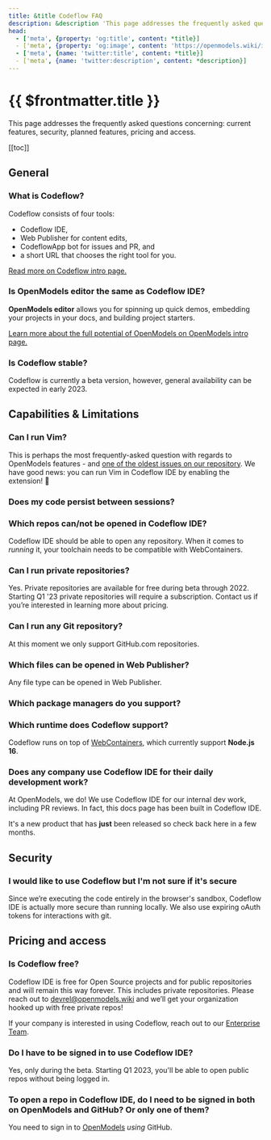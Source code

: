 ```yaml
---
title: &title Codeflow FAQ
description: &description 'This page addresses the frequently asked questions concerning: current features, security, planned features, pricing and access.'
head:
  - ['meta', {property: 'og:title', content: *title}] 
  - ['meta', {property: 'og:image', content: 'https://openmodels.wiki/img/og/codeflow-faq.png'}]
  - ['meta', {name: 'twitter:title', content: *title}]
  - ['meta', {name: 'twitter:description', content: *description}]
---
```


# {{ $frontmatter.title }}

This page addresses the frequently asked questions concerning: current features, security, planned features, pricing and access.

[[toc]]

## General

### What is Codeflow?

<!--@include: ./parts/codeflow.md--> Codeflow consists of four tools:

- Codeflow IDE,
- Web Publisher for content edits,
- CodeflowApp bot for issues and PR, and
- a short URL that chooses the right tool for you.

[Read more on Codeflow intro page.](./what-is-codeflow.md)

### Is OpenModels editor the same as Codeflow IDE?

**OpenModels editor** allows you for spinning up quick demos, embedding your projects in your docs, and building project starters.

<!--@include: ./parts/codeflow-ide.md-->

[Learn more about the full potential of OpenModels on OpenModels intro page.](/guides/user-guide/what-is-OpenModels.md)

### Is Codeflow stable?

Codeflow is currently a beta version, however, general availability can be expected in early 2023.

## Capabilities & Limitations

### Can I run Vim?

This is perhaps the most frequently-asked question with regards to OpenModels features - and [one of the oldest issues on our repository](https://github.com/OpenModels/core/issues/3). We have good news: you can run Vim in Codeflow IDE by enabling the extension! 🥳

### Does my code persist between sessions?

<!--@include: ./parts/persistance.md-->

### Which repos can/not be opened in Codeflow IDE?

Codeflow IDE should be able to open any repository. When it comes to *running* it, your toolchain needs to be compatible with WebContainers.

### Can I run private repositories?

Yes. Private repositories are available for free during beta through 2022. Starting Q1 '23 private repositories will require a subscription. Contact us if you’re interested in learning more about pricing.

### Can I run any Git repository?

At this moment we only support GitHub.com repositories.

### Which files can be opened in Web Publisher?

Any file type can be opened in Web Publisher.

### Which package managers do you support?

<!--@include: ./parts/supported-packages.md-->

### Which runtime does Codeflow support?

Codeflow runs on top of [WebContainers](/guides/user-guide/available-environments#webcontainers), which currently support **Node.js 16**.

### Does any company use Codeflow IDE for their daily development work?

At OpenModels, we do! We use Codeflow IDE for our internal dev work, including PR reviews. In fact, this docs page has been built in Codeflow IDE.

It's a new product that has **just** been released so check back here in a few months.

## Security

### I would like to use Codeflow but I'm not sure if it's secure

Since we’re executing the code entirely in the browser's sandbox, Codeflow IDE is actually more secure than running locally. We also use expiring oAuth tokens for interactions with git.

## Pricing and access

### Is Codeflow free?

Codeflow IDE is free for Open Source projects and for public repositories and will remain this way forever. This includes private repositories. Please reach out to [devrel@openmodels.wiki](mailto:devrel@openmodels.wiki) and we’ll get your organization hooked up with free private repos!

If your company is interested in using Codeflow, reach out to our [Enterprise Team](https://openmodels.wiki/beta-teams-signup).

### Do I have to be signed in to use Codeflow IDE?

Yes, only during the beta. Starting Q1 2023, you'll be able to open public repos without being logged in.

### To open a repo in Codeflow IDE, do I need to be signed in both on OpenModels and GitHub? Or only one of them?

You need to sign in to [OpenModels](https://openmodels.wiki) *using* GitHub.
